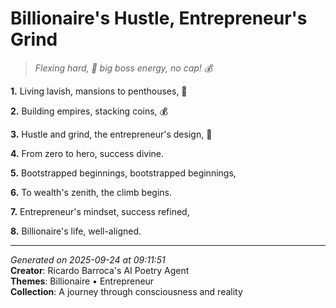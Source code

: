 # Billionaire's Hustle, Entrepreneur's Grind

> *Flexing hard, 💼 big boss energy, no cap! 💰*

**1.** Living lavish, mansions to penthouses, 🌇


**2.** Building empires, stacking coins, 💰


**3.** Hustle and grind, the entrepreneur's design, 💼


**4.** From zero to hero, success divine.


**5.** Bootstrapped beginnings, bootstrapped beginnings,


**6.** To wealth's zenith, the climb begins.


**7.** Entrepreneur's mindset, success refined,


**8.** Billionaire's life, well-aligned.



---

*Generated on 2025-09-24 at 09:11:51*  
**Creator**: Ricardo Barroca's AI Poetry Agent  
**Themes**: Billionaire • Entrepreneur  
**Collection**: A journey through consciousness and reality